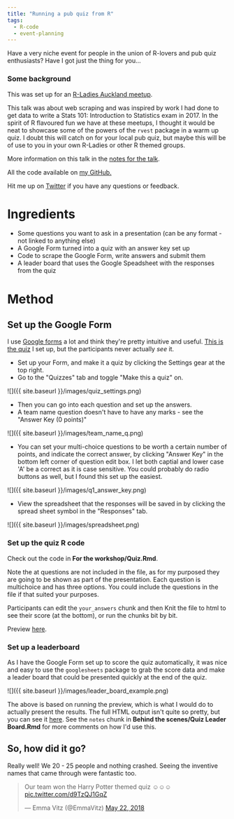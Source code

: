 ```yaml
---
title: "Running a pub quiz from R"
tags:
  - R-code
  - event-planning
---
```


Have a very niche event for people in the union of R-lovers and pub quiz enthusiasts? Have I got just the thing for you...

### Some background
This was set up for an [R-Ladies Auckland meetup](https://www.meetup.com/rladies-auckland/events/250117268/).

This talk was about web scraping and was inspired by work I had done to get data to write a Stats 101: Introduction to Statistics exam in 2017. In the spirit of R flavoured fun we have at these meetups, I thought it would be neat to showcase some of the powers of the `rvest` package in a warm up quiz. I doubt this will catch on for your local pub quiz, but maybe this will be of use to you in your own R-Ladies or other R themed groups. 

More information on this talk in the [notes for the talk](http://www.dataembassy.co.nz/links).

All the code available on [my GitHub.](https://github.com/elb0/hpff-rladies-auck)

Hit me up on [Twitter](https://www.twitter.com/Liza_Bolton) if you have any questions or feedback.

# Ingredients
* Some questions you want to ask in a presentation (can be any format - not linked to anything else)
* A Google Form turned into a quiz with an answer key set up
* Code to scrape the Google Form, write answers and submit them
* A leader board that uses the Google Speadsheet with the responses from the quiz

# Method

## Set up the Google Form

I use [Google forms](https://docs.google.com/forms) a lot and think they're pretty intuitive and useful. [This is the quiz](https://docs.google.com/forms/d/e/1FAIpQLSfvhpZ0LKuUzA0ZRnpIcrzl4JX7eOa111bmsESN54-0mf8Qrw/viewform?usp=sf_link) I set up, but the participants never actually *see* it.

* Set up your Form, and make it a quiz by clicking the Settings gear at the top right.
* Go to the "Quizzes" tab and toggle "Make this a quiz" on.

![]({{ site.baseurl }}/images/quiz_settings.png)

* Then you can go into each question and set up the answers.
* A team name question doesn't have to have any marks - see the "Answer Key (0 points)"

![]({{ site.baseurl }}/images/team_name_q.png)

* You can set your multi-choice questions to be worth a certain number of points, and indicate the correct answer, by clicking "Answer Key" in the bottom left corner of question edit box. I let both captial and lower case 'A' be a correct as it is case sensitive. You could probably do radio buttons as well, but I found this set up the easiest.

![]({{ site.baseurl }}/images/q1_answer_key.png)

* View the spreadsheet that the responses will be saved in by clicking the spread sheet symbol in the "Responses" tab. 


![]({{ site.baseurl }}/images/spreadsheet.png)

### Set up the quiz R code

Check out the code in **For the workshop/Quiz.Rmd**.

Note the at questions are not included in the file, as for my purposed they are going to be shown as part of the presentation. Each question is multichoice and has three options. You could include the questions in the file if that suited your purposes.

Participants can edit the `your_answers` chunk and then Knit the file to html to see their score (at the bottom), or run the chunks bit by bit.

Preview [here](http://htmlpreview.github.io/?https://github.com/elb0/hpff-rladies-auck/blob/master/For%20use%20in%20workshop/Quiz.html).


### Set up a leaderboard

As I have the Google Form set up to score the quiz automatically, it was nice and easy to use the `googlesheets` package to grab the score data and make a leader board that could be presented quickly at the end of the quiz.


![]({{ site.baseurl }}/images/leader_board_example.png)

The above is based on running the preview, which is what I would do to actually present the results. The full HTML output isn't quite so pretty, but you can see it [here](http://htmlpreview.github.io/?https://github.com/elb0/hpff-rladies-auck/blob/master/Behind%20the%20scenes/Quiz%20Leader%20Board.nb.html). See the `notes` chunk in **Behind the scenes/Quiz Leader Board.Rmd** for more comments on how I'd use this.

## So, how did it go?
Really well! We 20 - 25 people and nothing crashed. Seeing the inventive names that came through were fantastic too.

<blockquote class="twitter-tweet" data-conversation="none" data-lang="en"><p lang="en" dir="ltr">Our team won the Harry Potter themed quiz ☺️☺️☺️ <a href="https://t.co/d9TzQJ1GqZ">pic.twitter.com/d9TzQJ1GqZ</a></p>&mdash; Emma Vitz (@EmmaVitz) <a href="https://twitter.com/EmmaVitz/status/998820779704795136?ref_src=twsrc%5Etfw">May 22, 2018</a></blockquote>
<script async src="https://platform.twitter.com/widgets.js" charset="utf-8"></script>
